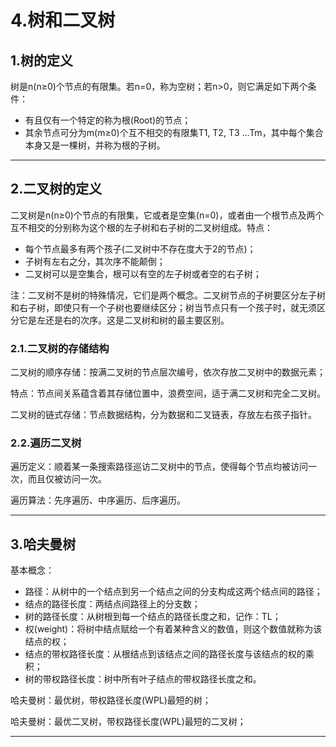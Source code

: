 # 4.树和二叉树

## 1.树的定义

树是n(n≥0)个节点的有限集。若n=0，称为空树；若n>0，则它满足如下两个条件：

- 有且仅有一个特定的称为根(Root)的节点；
- 其余节点可分为m(m≥0)个互不相交的有限集T1, T2, T3 …Tm，其中每个集合本身又是一棵树，并称为根的子树。

---

## 2.二叉树的定义

二叉树是n(n≥0)个节点的有限集，它或者是空集(n=0)，或者由一个根节点及两个互不相交的分别称为这个根的左子树和右子树的二叉树组成。特点：

- 每个节点最多有两个孩子(二叉树中不存在度大于2的节点)；
- 子树有左右之分，其次序不能颠倒；
- 二叉树可以是空集合，根可以有空的左子树或者空的右子树；

注：二叉树不是树的特殊情况，它们是两个概念。二叉树节点的子树要区分左子树和右子树，即使只有一个子树也要继续区分；树当节点只有一个孩子时，就无须区分它是左还是右的次序。这是二叉树和树的最主要区别。

### 2.1.二叉树的存储结构

二叉树的顺序存储：按满二叉树的节点层次编号，依次存放二叉树中的数据元素；

特点：节点间关系蕴含着其存储位置中，浪费空间，适于满二叉树和完全二叉树。

二叉树的链式存储：节点数据结构，分为数据和二叉链表，存放左右孩子指针。

### 2.2.遍历二叉树

遍历定义：顺着某一条搜索路径巡访二叉树中的节点，使得每个节点均被访问一次，而且仅被访问一次。

遍历算法：先序遍历、中序遍历、后序遍历。

---

## 3.哈夫曼树

基本概念：

- 路径：从树中的一个结点到另一个结点之间的分支构成这两个结点间的路径；
- 结点的路径长度：两结点间路径上的分支数；
- 树的路径长度：从树根到每一个结点的路径长度之和，记作：TL；
- 权(weight)：将树中结点赋给一个有着某种含义的数值，则这个数值就称为该结点的权；
- 结点的带权路径长度：从根结点到该结点之间的路径长度与该结点的权的乘积；
- 树的带权路径长度：树中所有叶子结点的带权路径长度之和。

哈夫曼树：最优树，带权路径长度(WPL)最短的树；

哈夫曼树：最优二叉树，带权路径长度(WPL)最短的二叉树；

---